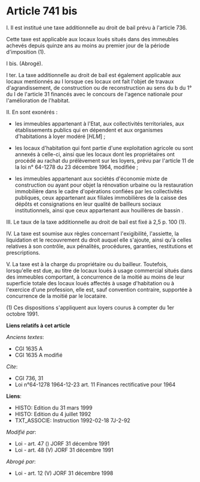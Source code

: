 # Article 741 bis

I. Il est institué une taxe additionnelle au droit de bail prévu à l'article 736.

Cette taxe est applicable aux locaux loués situés dans des immeubles achevés depuis quinze ans au moins au premier jour de la
période d'imposition (1).

I bis. (Abrogé).

I ter. La taxe additionnelle au droit de bail est également applicable aux locaux mentionnés au I lorsque ces locaux ont fait
l'objet de travaux d'agrandissement, de construction ou de reconstruction au sens du b du 1° du I de l'article 31 financés
avec le concours de l'agence nationale pour l'amélioration de l'habitat.

II. En sont exonérés :

- les immeubles appartenant à l'Etat, aux collectivités territoriales, aux établissements publics qui en dépendent et aux
organismes d'habitations à loyer modéré [*HLM*] ;

- les locaux d'habitation qui font partie d'une exploitation agricole ou sont annexés à celle-ci, ainsi que les locaux dont
les propriétaires ont procédé au rachat du prélèvement sur les loyers, prévu par l'article 11 de la loi n° 64-1278 du 23
décembre 1964, modifiée ;

- les immeubles appartenant aux sociétés d'économie mixte de construction ou ayant pour objet la rénovation urbaine ou la
restauration immobilière dans le cadre d'opérations confiées par les collectivités publiques, ceux appartenant aux filiales
immobilières de la caisse des dépôts et consignations en leur qualité de bailleurs sociaux institutionnels, ainsi que ceux
appartenant aux houillères de bassin .

III. Le taux de la taxe additionnelle au droit de bail est fixé à 2,5 p. 100 (1).

IV. La taxe est soumise aux règles concernant l'exigibilité, l'assiette, la liquidation et le recouvrement du droit auquel
elle s'ajoute, ainsi qu'à celles relatives à son contrôle, aux pénalités, procédures, garanties, restitutions et
prescriptions.

V. La taxe est à la charge du propriétaire ou du bailleur. Toutefois, lorsqu'elle est due, au titre de locaux loués à usage
commercial situés dans des immeubles comportant, à concurrence de la moitié au moins de leur superficie totale des locaux
loués affectés à usage d'habitation ou à l'exercice d'une profession, elle est, sauf convention contraire, supportée à
concurrence de la moitié par le locataire.

(1) Ces dispositions s'appliquent aux loyers courus à compter du 1er octobre 1991.

**Liens relatifs à cet article**

_Anciens textes_:

  - CGI 1635 A
  - CGI 1635 A modifié

_Cite_:

  - CGI 736, 31
  - Loi n°64-1278 1964-12-23 art. 11 Finances rectificative pour 1964

**Liens**:

  - HISTO: Edition du 31 mars 1999
  - HISTO: Edition du 4 juillet 1992
  - TXT_ASSOCIE: Instruction 1992-02-18 7J-2-92

_Modifié par_:

  - Loi - art. 47 () JORF 31 décembre 1991
  - Loi - art. 48 (V) JORF 31 décembre 1991

_Abrogé par_:

  - Loi - art. 12 (V) JORF 31 décembre 1998
